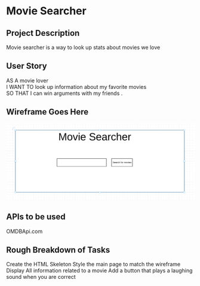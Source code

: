 # Movie Searcher

## Project Description
Movie searcher is a way to look up stats about movies we love
## User Story
AS A movie lover   
I WANT TO look up information about my favorite movies  
SO THAT I can win arguments with my friends . 

## Wireframe Goes Here
![Wireframe](https://raw.githubusercontent.com/Thunderducky/UsingBranches/master/images/wireframe.png)
## APIs to be used
OMDBApi.com
## Rough Breakdown of Tasks
Create the HTML Skeleton
Style the main page to match the wireframe
Display All information related to a movie
Add a button that plays a laughing sound when you are correct
